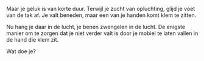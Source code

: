 Maar je geluk is van korte duur. Terwijl je zucht van opluchting, glijd je voet
van de tak af. Je valt beneden, maar een van je handen komt klem te
zitten.

Nu hang je daar in de lucht, je benen zwengelen in de lucht. De enigste manier
om te zorgen dat je niet verder valt is door je mobiel te laten vallen in de
hand die klem zit.

Wat doe je?

